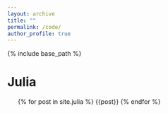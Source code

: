 ```yaml
---
layout: archive
title: ""
permalink: /code/
author_profile: true
---
```


{% include base_path %}

Julia
======
  <ul>{% for post in site.julia %}
    {{post}}
  {% endfor %}</ul>
